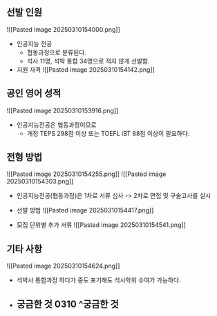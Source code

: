 ## 선발 인원
![[Pasted image 20250310154000.png]]
- 인공지능 전공
	- 협동과정으로 분류된다.
	- 석사 11명, 석박 통합 34명으로 적지 않게 선발함.
- 지원 자격
	![[Pasted image 20250310154142.png]]


## 공인 영어 성적
![[Pasted image 20250310153916.png]]
- 인공지능전공은 협동과정이므로
	- 개정 TEPS 298점 이상 또는 TOEFL iBT 88점 이상이 필요하다.

## 전형 방법

![[Pasted image 20250310154255.png]]
![[Pasted image 20250310154303.png]]
- 인공지능전공(협동과정)은 1차로 서류 심사 -> 2차로 면접 및 구술고사를 실시

- 선발 방법
	![[Pasted image 20250310154417.png]]

- 모집 단위별 추가 서류
	![[Pasted image 20250310154541.png]]

## 기타 사항
![[Pasted image 20250310154624.png]]
- 석박사 통합과정 하다가 중도 포기해도 석사학위 수여가 가능하다.

- 궁금한 것 0310 ^궁금한 것
	- 